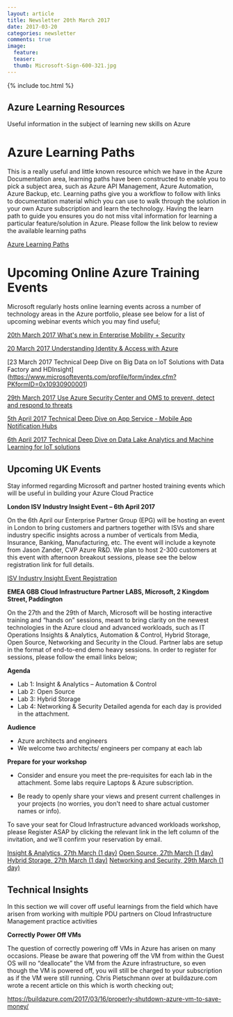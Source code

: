 ```yaml
---
layout: article
title: Newsletter 20th March 2017
date: 2017-03-20
categories: newsletter
comments: true
image:
  feature:
  teaser:
  thumb: Microsoft-Sign-600-321.jpg
---
```


{% include toc.html %}

## Azure Learning Resources
 

Useful information in the subject of learning new skills on Azure 
 
# Azure Learning Paths
 
This is a really useful and little known resource which we have in the Azure Documentation area, learning paths have been constructed to enable you to pick a subject area, such as Azure API Management, Azure Automation, Azure Backup, etc. Learning paths give you a workflow to follow with links to documentation material which you can use to walk through the solution in your own Azure subscription and learn the technology. Having the learn path to guide you ensures you do not miss vital information for learning a particular feature/solution in Azure. Please follow the link below to review the available learning paths

[Azure Learning Paths](https://azure.microsoft.com/en-us/documentation/learning-paths/)


# Upcoming Online Azure Training Events

Microsoft regularly hosts online learning events across a number of technology areas in the Azure portfolio, please see below for a list of upcoming webinar events which you may find useful;

[20th March 2017 What's new in Enterprise Mobility + Security](https://www.microsoftevents.com/profile/form/index.cfm?PKformID=0x12635770001)


[20 March 2017 Understanding Identity & Access with Azure](https://www.microsoftevents.com/profile/form/index.cfm?PKformID=0x14689670001)

[23 March 2017 Technical Deep Dive on Big Data on IoT Solutions with Data Factory and HDInsight] (https://www.microsoftevents.com/profile/form/index.cfm?PKformID=0x10930900001)

[29th March 2017  Use Azure Security Center and OMS to prevent, detect and respond to threats](http://note.microsoft.com/UK-PRM-WBNR-FY17-03Mar-29-Use-Azure-Security-Center-and-OMS-to-prevent-detect-and-respond-to-threats_310548_Registration.html)

[5th April 2017 Technical Deep Dive on App Service - Mobile App Notification Hubs](https://www.microsoftevents.com/profile/form/index.cfm?PKformID=0x10914750001)

[6th April 2017 Technical Deep Dive on Data Lake Analytics and Machine Learning for IoT solutions](https://www.microsoftevents.com/profile/form/index.cfm?PKformID=0x10948760001)


## Upcoming UK Events
 

Stay informed regarding Microsoft and partner hosted training events which will be useful in building your Azure Cloud Practice 
 
**London ISV Industry Insight Event – 6th April 2017**
 
On the 6th April our Enterprise Partner Group (EPG) will be hosting an event in London to bring customers and partners together with ISVs and share industry specific insights across a number of verticals from Media, Insurance, Banking, Manufacturing, etc. The event will include a keynote from Jason Zander, CVP Azure R&D. We plan to host 2-300 customers at this event with afternoon breakout sessions, please see the below registration link for full details.

[ISV Industry Insight Event Registration](https://www.microsoftevents.com/profile/form/index.cfm?PKformID=0x15482739b4f)


**EMEA GBB Cloud Infrastructure Partner LABS, Microsoft, 2 Kingdom Street, Paddington**

On the 27th and the 29th of March, Microsoft will be hosting interactive training and “hands on”  sessions, meant to bring clarity on the newest technologies in the Azure cloud and advanced workloads, such as IT Operations Insights & Analytics, Automation & Control, Hybrid Storage, Open Source, Networking and Security in the Cloud. Partner labs are setup in the format of end-to-end demo heavy sessions. In order to register for sessions, please follow the email links below;

**Agenda**
*	Lab 1: Insight & Analytics – Automation & Control 
*	Lab 2: Open Source 
*	Lab 3: Hybrid Storage
*	Lab 4: Networking & Security 
Detailed agenda for each day is provided in the attachment. 

**Audience**
*	Azure architects and engineers
*	We welcome two architects/ engineers per company at each lab

**Prepare for your workshop**
*	Consider and ensure you meet the pre-requisites for each lab   in the attachment. Some labs require Laptops & Azure               subscription.

*	Be ready to openly share your views and present current challenges in your projects (no worries, you don't need to share actual customer names or info).

To save your seat for Cloud Infrastructure advanced workloads workshop, please Register ASAP by clicking the relevant link in the left column of the invitation, and we’ll confirm your reservation by email.

[Insight & Analytics, 27th March (1 day)](mailto:elinaz@microsoft.com?subject=Cloud%20Infra%20Event:%20Register%20for%20INSIGHTS%20and%20ANALYTICS%20Partner%20LAB%20on%2027th%20of%20March)
[Open Source, 27th March (1 day)](mailto:elinaz@microsoft.com?subject=Cloud%20Infra%20Event:%20Register%20for%20OSS%20Partner%20LAB%20on%2027th%20of%20March)
[Hybrid Storage, 27th March (1 day)](mailto:elinaz@microsoft.com?subject=Cloud%20Infra%20Event:%20Register%20for%20HYBRID%20STORAGE%20Partner%20LAB%20on%2027th%20of%20March)
[Networking and Security, 29th March (1 day)](mailto:elinaz@microsoft.com?subject=Cloud%20Infra%20Event:%20Register%20for%20NETWORKING%20Partner%20LAB%20on%2029th%20of%20March)


## Technical Insights


In this section we will cover off useful learnings from the field which have arisen from working with multiple PDU partners on Cloud Infrastructure Management practice activities

**Correctly Power Off VMs**

The question of correctly powering off VMs in Azure has arisen on many occasions. Please be aware that powering off the VM from within the Guest OS will no “deallocate” the VM from the Azure infrastructure, so even though the VM is powered off, you will still be charged to your subscription as if the VM were still running. Chris Pietschmann over at buildazure.com wrote a recent article on this which is worth checking out;

<https://buildazure.com/2017/03/16/properly-shutdown-azure-vm-to-save-money/>
